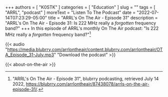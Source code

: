+++
authors = [ "K0STK" ]
categories = [ "Education" ]
slug = ""
tags = [ "ARRL", "podcast" ]
moreText = "Listen To The Podcast"
date = "2022-07-14T07:23:29-05:00"
title = "ARRL's On The Air - Episode 31"
description = "ARRL's On The Air - Episode 31: Is 222 MHz really a *forgotten* frequency band?"
+++
In this episode of ARRL's monthly On The Air podcast: "Is 222 MHz really a *forgotten* frequency band?"[^1]

[^1]: "ARRL's On The Air - Episode 31", blubrry podcasting, retrieved July 14 2022, https://blubrry.com/arrlontheair/87438078/arrls-on-the-air-episode-31/.

<!--more-->

{{< audio "https://media.blubrry.com/arrlontheair/content.blubrry.com/arrlontheair/OTA_Episode_31-July.mp3" "Download the podcast" >}}

{{< about-on-the-air >}}
